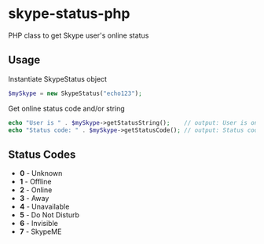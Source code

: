 skype-status-php
================

PHP class to get Skype user's online status

## Usage

Instantiate SkypeStatus object
```php
$mySkype = new SkypeStatus("echo123");
```
Get online status code and/or string
```php
echo "User is " . $mySkype->getStatusString();    // output: User is online
echo "Status code: " . $mySkype->getStatusCode(); // output: Status code: 2
```

## Status Codes

 - **0** - Unknown
 - **1** - Offline
 - **2** - Online
 - **3** - Away
 - **4** - Unavailable
 - **5** - Do Not Disturb
 - **6** - Invisible
 - **7** - SkypeME
